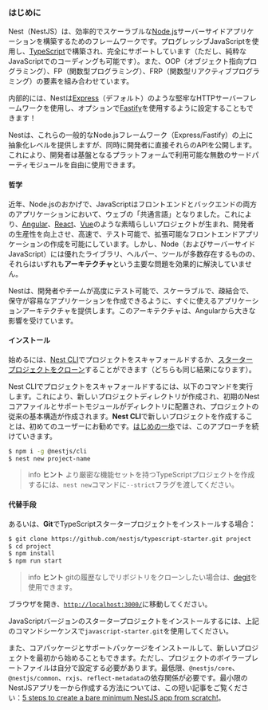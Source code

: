 ### はじめに

Nest（NestJS）は、効率的でスケーラブルな[Node.js](https://nodejs.org/)サーバーサイドアプリケーションを構築するためのフレームワークです。プログレッシブJavaScriptを使用し、[TypeScript](http://www.typescriptlang.org/)で構築され、完全にサポートしています（ただし、純粋なJavaScriptでのコーディングも可能です）。また、OOP（オブジェクト指向プログラミング）、FP（関数型プログラミング）、FRP（関数型リアクティブプログラミング）の要素を組み合わせています。

内部的には、Nestは[Express](https://expressjs.com/)（デフォルト）のような堅牢なHTTPサーバーフレームワークを使用し、オプションで[Fastify](https://github.com/fastify/fastify)を使用するように設定することもできます！

Nestは、これらの一般的なNode.jsフレームワーク（Express/Fastify）の上に抽象化レベルを提供しますが、同時に開発者に直接それらのAPIを公開します。これにより、開発者は基盤となるプラットフォームで利用可能な無数のサードパーティモジュールを自由に使用できます。

#### 哲学

近年、Node.jsのおかげで、JavaScriptはフロントエンドとバックエンドの両方のアプリケーションにおいて、ウェブの「共通言語」となりました。これにより、[Angular](https://angular.dev/)、[React](https://github.com/facebook/react)、[Vue](https://github.com/vuejs/vue)のような素晴らしいプロジェクトが生まれ、開発者の生産性を向上させ、高速で、テスト可能で、拡張可能なフロントエンドアプリケーションの作成を可能にしています。しかし、Node（およびサーバーサイドJavaScript）には優れたライブラリ、ヘルパー、ツールが多数存在するものの、それらはいずれも**アーキテクチャ**という主要な問題を効果的に解決していません。

Nestは、開発者やチームが高度にテスト可能で、スケーラブルで、疎結合で、保守が容易なアプリケーションを作成できるように、すぐに使えるアプリケーションアーキテクチャを提供します。このアーキテクチャは、Angularから大きな影響を受けています。

#### インストール

始めるには、[Nest CLI](/cli/overview)でプロジェクトをスキャフォールドするか、[スターター プロジェクトをクローン](#alternatives)することができます（どちらも同じ結果になります）。

Nest CLIでプロジェクトをスキャフォールドするには、以下のコマンドを実行します。これにより、新しいプロジェクトディレクトリが作成され、初期のNestコアファイルとサポートモジュールがディレクトリに配置され、プロジェクトの従来の基本構造が作成されます。**Nest CLI**で新しいプロジェクトを作成することは、初めてのユーザーにお勧めです。[はじめの一歩](first-steps)では、このアプローチを続けていきます。

```bash
$ npm i -g @nestjs/cli
$ nest new project-name
```

> info **ヒント** より厳密な機能セットを持つTypeScriptプロジェクトを作成するには、`nest new`コマンドに`--strict`フラグを渡してください。

#### 代替手段

あるいは、**Git**でTypeScriptスタータープロジェクトをインストールする場合：

```bash
$ git clone https://github.com/nestjs/typescript-starter.git project
$ cd project
$ npm install
$ npm run start
```

> info **ヒント** gitの履歴なしでリポジトリをクローンしたい場合は、[degit](https://github.com/Rich-Harris/degit)を使用できます。

ブラウザを開き、[`http://localhost:3000/`](http://localhost:3000/)に移動してください。

JavaScriptバージョンのスタータープロジェクトをインストールするには、上記のコマンドシーケンスで`javascript-starter.git`を使用してください。

また、コアパッケージとサポートパッケージをインストールして、新しいプロジェクトを最初から始めることもできます。ただし、プロジェクトのボイラープレートファイルは自分で設定する必要があります。最低限、`@nestjs/core`、`@nestjs/common`、`rxjs`、`reflect-metadata`の依存関係が必要です。最小限のNestJSアプリを一から作成する方法については、この短い記事をご覧ください：[5 steps to create a bare minimum NestJS app from scratch!](https://dev.to/micalevisk/5-steps-to-create-a-bare-minimum-nestjs-app-from-scratch-5c3b)。
